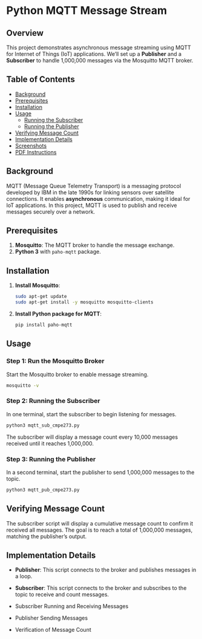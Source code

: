 
# Python MQTT Message Stream

## Overview

This project demonstrates asynchronous message streaming using MQTT for Internet of Things (IoT) applications. We’ll set up a **Publisher** and a **Subscriber** to handle 1,000,000 messages via the Mosquitto MQTT broker.

## Table of Contents

- [Background](#background)
- [Prerequisites](#prerequisites)
- [Installation](#installation)
- [Usage](#usage)
  - [Running the Subscriber](#running-the-subscriber)
  - [Running the Publisher](#running-the-publisher)
- [Verifying Message Count](#verifying-message-count)
- [Implementation Details](#implementation-details)
- [Screenshots](#screenshots)
- [PDF Instructions](#pdf-instructions)

## Background

MQTT (Message Queue Telemetry Transport) is a messaging protocol developed by IBM in the late 1990s for linking sensors over satellite connections. It enables **asynchronous** communication, making it ideal for IoT applications. In this project, MQTT is used to publish and receive messages securely over a network.

## Prerequisites

1. **Mosquitto**: The MQTT broker to handle the message exchange.
2. **Python 3** with `paho-mqtt` package.

## Installation

1. **Install Mosquitto**:
   ```bash
   sudo apt-get update
   sudo apt-get install -y mosquitto mosquitto-clients
   ```

2. **Install Python package for MQTT**:
   ```bash
   pip install paho-mqtt
   ```

## Usage

### Step 1: Run the Mosquitto Broker
Start the Mosquitto broker to enable message streaming.

```bash
mosquitto -v
```

### Step 2: Running the Subscriber
In one terminal, start the subscriber to begin listening for messages.

```bash
python3 mqtt_sub_cmpe273.py
```

The subscriber will display a message count every 10,000 messages received until it reaches 1,000,000.

### Step 3: Running the Publisher
In a second terminal, start the publisher to send 1,000,000 messages to the topic.

```bash
python3 mqtt_pub_cmpe273.py
```

## Verifying Message Count
The subscriber script will display a cumulative message count to confirm it received all messages. The goal is to reach a total of 1,000,000 messages, matching the publisher’s output.

## Implementation Details
- **Publisher**: This script connects to the broker and publishes messages in a loop.
- **Subscriber**: This script connects to the broker and subscribes to the topic to receive and count messages.


- Subscriber Running and Receiving Messages
- Publisher Sending Messages
- Verification of Message Count




